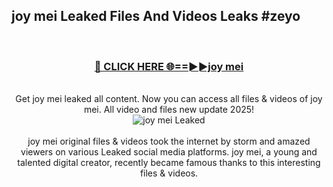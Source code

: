 ## joy mei Leaked Files And Videos Leaks #zeyo
<br>
<div align="center">
<h3><a href="https://watchclip.my.id/joy mei" rel="nofollow">🔴 CLICK HERE 🌐==►►joy mei</a></h3>
<br>
Get joy mei leaked all content. Now you can access all files & videos of joy mei. All video and files new update 2025!
<br>
<a href="https://watchclip.my.id/joy mei" rel="nofollow" data-target="animated-image.originalLink"><img src="https://i.ibb.co.com/WyWwxjT/player-gif2.gif" alt="joy mei Leaked" style="max-width: 100%; display: inline-block;" data-target="animated-image.originalImage"></a>
<br><br>
joy mei original files & videos took the internet by storm and amazed viewers on various Leaked social media platforms. joy mei, a young and talented digital creator, recently became famous thanks to this interesting files & videos.
</div>
<br>